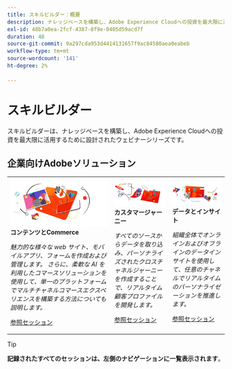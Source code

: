 ```yaml
---
title: スキルビルダー：概要
description: ナレッジベースを構築し、Adobe Experience Cloudへの投資を最大限に活用するための録画ウェビナーシリーズ。
exl-id: 48b7a0ea-2fcf-4387-8f9e-0405d59acd7f
duration: 48
source-git-commit: 9a297cda953d4414131657f9ac84580aea0eabeb
workflow-type: tm+mt
source-wordcount: '141'
ht-degree: 2%

---
```


# スキルビルダー

スキルビルダーは、ナレッジベースを構築し、Adobe Experience Cloudへの投資を最大限に活用するために設計されたウェビナーシリーズです。

## 企業向けAdobeソリューション

<table>
<tr>
  <td>
    <img alt="コンテンツとコマース" src="assets/commerce.png" />
    <div>
      <strong> コンテンツとCommerce</strong>
    </div>
    <p>
    <em> 魅力的な様々な web サイト、モバイルアプリ、フォームを作成および管理します。 さらに、柔軟な AI を利用したコマースソリューションを使用して、単一のプラットフォームでマルチチャネルコマースエクスペリエンスを構築する方法についても説明します。</em>
    <p>
    <a href="https://experienceleague.adobe.com/docs/events/skill-builder-recordings/content-and-commerce/overview.html?lang=ja" class="spectrum-Button spectrum-Button--outline spectrum-Button--primary spectrum-Button--sizeM">
      <span class="spectrum-Button-label has-no-wrap has-text-weight-bold"> 参照セッション </span>
    </a>
  </td>
  <td>
    <img alt="カスタマージャーニー" src="assets/customer-journey.png" />
    <div>
      <strong> カスタマージャーニー </strong>
    </div>
    <p>
    <em> すべてのソースからデータを取り込み、パーソナライズされたクロスチャネルジャーニーを作成することで、リアルタイム顧客プロファイルを開発します。</em>
    <p>
    <a href="https://experienceleague.adobe.com/docs/events/skill-builder-recordings/customer-journeys/overview.html?lang=ja" class="spectrum-Button spectrum-Button--outline spectrum-Button--primary spectrum-Button--sizeM">
      <span class="spectrum-Button-label has-no-wrap has-text-weight-bold"> 参照セッション </span>
    </a>
  </td>
  <td>
    <img alt="データとインサイト" src="assets/data-insights.png" />
    <div>
      <strong> データとインサイト </strong>
    </div>
    <p>
    <em> 組織全体でオンラインおよびオフラインのデータインサイトを使用して、任意のチャネルでリアルタイムのパーソナライゼーションを推進します。</em>
    <p>
    <a href="https://experienceleague.adobe.com/docs/events/skill-builder-recordings/data-and-insights/overview.html?lang=ja" class="spectrum-Button spectrum-Button--outline spectrum-Button--primary spectrum-Button--sizeM">
      <span class="spectrum-Button-label has-no-wrap has-text-weight-bold"> 参照セッション </span>
    </a>
  </td>  
</tr>
</table>

>[!TIP]
>
>**記録されたすべてのセッションは、左側のナビゲーションに一覧表示されます**。
